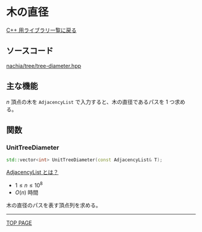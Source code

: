 # 木の直径

[C++ 用ライブラリ一覧に戻る](../index.md)

## ソースコード

[nachia/tree/tree-diameter.hpp](https://github.com/NachiaVivias/cp-library/blob/main/Cpp/Include/nachia/tree/tree-diameter.hpp)

## 主な機能

$n$ 頂点の木を `AdjacencyList` で入力すると、木の直径であるパスを $1$ つ求める。

## 関数

### UnitTreeDiameter

```c++
std::vector<int> UnitTreeDiameter(const AdjacencyList& T);
```

[AdjacencyList とは？](./../graph/adjacency-list.md)

- $1 \leq n \leq 10^8$
- $O(n)$ 時間

木の直径のパスを表す頂点列を求める。

---

[TOP PAGE](https://nachiavivias.github.io/cp-library/)


<script type="text/x-mathjax-config">MathJax.Hub.Config({tex2jax:{inlineMath:[['\$','\$']],processEscapes:true},CommonHTML: {matchFontHeight:false}});</script>
<script type="text/javascript" async src="https://cdnjs.cloudflare.com/ajax/libs/mathjax/2.7.1/MathJax.js?config=TeX-MML-AM_CHTML"></script>
